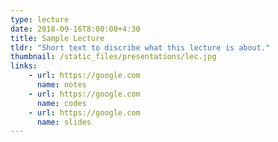 ```yaml
---
type: lecture
date: 2018-09-16T8:00:00+4:30
title: Sample Lecture
tldr: "Short text to discribe what this lecture is about."
thumbnail: /static_files/presentations/lec.jpg
links: 
    - url: https://google.com
      name: notes
    - url: https://google.com
      name: codes
    - url: https://google.com
      name: slides
---
```


